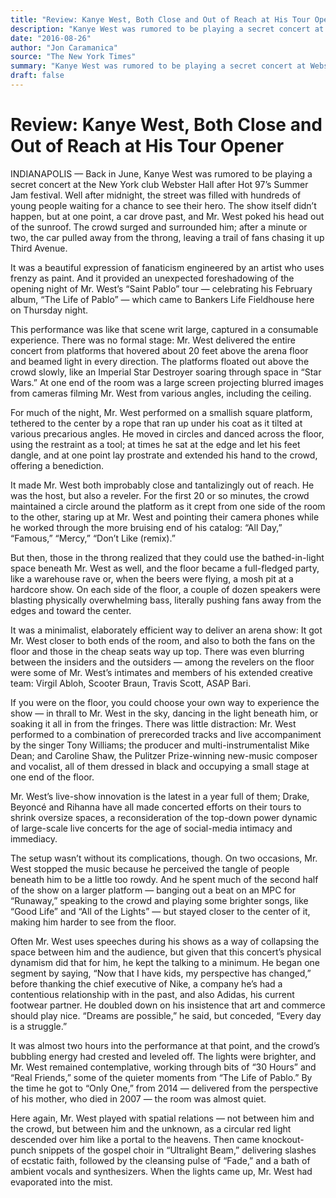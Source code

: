 ```yaml
---
title: "Review: Kanye West, Both Close and Out of Reach at His Tour Opener"
description: "Kanye West was rumored to be playing a secret concert at Webster Hall after Hot 97’s Summer Jam festival. The show itself didn’t happen, but at one point, a car drove past, and Mr. West poked his head..."
date: "2016-08-26"
author: "Jon Caramanica"
source: "The New York Times"
summary: "Kanye West was rumored to be playing a secret concert at Webster Hall after Hot 97’s Summer Jam festival. The show itself didn’t happen, but at one point, a car drove past, and Mr. West poked his head out of the sunroof. It was a beautiful expression of fanaticism engineered by an artist who uses frenzy as paint. This performance was like that scene writ large, captured in a consumable experience."
draft: false
---
```


# Review: Kanye West, Both Close and Out of Reach at His Tour Opener

INDIANAPOLIS — Back in June, Kanye West was rumored to be playing a secret concert at the New York club Webster Hall after Hot 97’s Summer Jam festival. Well after midnight, the street was filled with hundreds of young people waiting for a chance to see their hero. The show itself didn’t happen, but at one point, a car drove past, and Mr. West poked his head out of the sunroof. The crowd surged and surrounded him; after a minute or two, the car pulled away from the throng, leaving a trail of fans chasing it up Third Avenue.

It was a beautiful expression of fanaticism engineered by an artist who uses frenzy as paint. And it provided an unexpected foreshadowing of the opening night of Mr. West’s “Saint Pablo” tour — celebrating his February album, “The Life of Pablo” — which came to Bankers Life Fieldhouse here on Thursday night.

This performance was like that scene writ large, captured in a consumable experience. There was no formal stage: Mr. West delivered the entire concert from platforms that hovered about 20 feet above the arena floor and beamed light in every direction. The platforms floated out above the crowd slowly, like an Imperial Star Destroyer soaring through space in “Star Wars.” At one end of the room was a large screen projecting blurred images from cameras filming Mr. West from various angles, including the ceiling.

For much of the night, Mr. West performed on a smallish square platform, tethered to the center by a rope that ran up under his coat as it tilted at various precarious angles. He moved in circles and danced across the floor, using the restraint as a tool; at times he sat at the edge and let his feet dangle, and at one point lay prostrate and extended his hand to the crowd, offering a benediction.

It made Mr. West both improbably close and tantalizingly out of reach. He was the host, but also a reveler. For the first 20 or so minutes, the crowd maintained a circle around the platform as it crept from one side of the room to the other, staring up at Mr. West and pointing their camera phones while he worked through the more bruising end of his catalog: “All Day,” “Famous,” “Mercy,” “Don’t Like (remix).”

But then, those in the throng realized that they could use the bathed-in-light space beneath Mr. West as well, and the floor became a full-fledged party, like a warehouse rave or, when the beers were flying, a mosh pit at a hardcore show. On each side of the floor, a couple of dozen speakers were blasting physically overwhelming bass, literally pushing fans away from the edges and toward the center.

It was a minimalist, elaborately efficient way to deliver an arena show: It got Mr. West closer to both ends of the room, and also to both the fans on the floor and those in the cheap seats way up top. There was even blurring between the insiders and the outsiders — among the revelers on the floor were some of Mr. West’s intimates and members of his extended creative team: Virgil Abloh, Scooter Braun, Travis Scott, ASAP Bari.

If you were on the floor, you could choose your own way to experience the show — in thrall to Mr. West in the sky, dancing in the light beneath him, or soaking it all in from the fringes. There was little distraction: Mr. West performed to a combination of prerecorded tracks and live accompaniment by the singer Tony Williams; the producer and multi-instrumentalist Mike Dean; and Caroline Shaw, the Pulitzer Prize-winning new-music composer and vocalist, all of them dressed in black and occupying a small stage at one end of the floor.

Mr. West’s live-show innovation is the latest in a year full of them; Drake, Beyoncé and Rihanna have all made concerted efforts on their tours to shrink oversize spaces, a reconsideration of the top-down power dynamic of large-scale live concerts for the age of social-media intimacy and immediacy.

The setup wasn’t without its complications, though. On two occasions, Mr. West stopped the music because he perceived the tangle of people beneath him to be a little too rowdy. And he spent much of the second half of the show on a larger platform — banging out a beat on an MPC for “Runaway,” speaking to the crowd and playing some brighter songs, like “Good Life” and “All of the Lights” — but stayed closer to the center of it, making him harder to see from the floor.

Often Mr. West uses speeches during his shows as a way of collapsing the space between him and the audience, but given that this concert’s physical dynamism did that for him, he kept the talking to a minimum. He began one segment by saying, “Now that I have kids, my perspective has changed,” before thanking the chief executive of Nike, a company he’s had a contentious relationship with in the past, and also Adidas, his current footwear partner. He doubled down on his insistence that art and commerce should play nice. “Dreams are possible,” he said, but conceded, “Every day is a struggle.”

It was almost two hours into the performance at that point, and the crowd’s bubbling energy had crested and leveled off. The lights were brighter, and Mr. West remained contemplative, working through bits of “30 Hours” and “Real Friends,” some of the quieter moments from “The Life of Pablo.” By the time he got to “Only One,” from 2014 — delivered from the perspective of his mother, who died in 2007 — the room was almost quiet.

Here again, Mr. West played with spatial relations — not between him and the crowd, but between him and the unknown, as a circular red light descended over him like a portal to the heavens. Then came knockout-punch snippets of the gospel choir in “Ultralight Beam,” delivering slashes of ecstatic faith, followed by the cleansing pulse of “Fade,” and a bath of ambient vocals and synthesizers. When the lights came up, Mr. West had evaporated into the mist.


